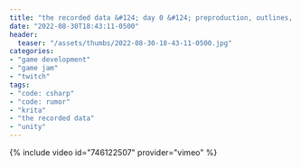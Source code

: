 ```yaml
---
title: "the recorded data &#124; day 0 &#124; preproduction, outlines, storyboards, oh my!"
date: "2022-08-30T18:43:11-0500"
header:
  teaser: "/assets/thumbs/2022-08-30-18-43-11-0500.jpg"
categories:
- "game development"
- "game jam"
- "twitch"
tags:
- "code: csharp"
- "code: rumor"
- "krita"
- "the recorded data"
- "unity"
---
```

{% include video id="746122507" provider="vimeo" %}
